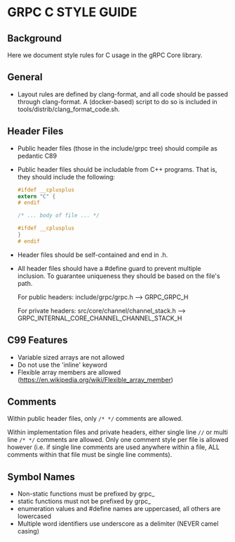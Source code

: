 GRPC C STYLE GUIDE
=====================

Background
----------

Here we document style rules for C usage in the gRPC Core library.

General
-------

- Layout rules are defined by clang-format, and all code should be passed through
  clang-format. A (docker-based) script to do so is included in 
  tools/distrib/clang_format_code.sh.

Header Files
------------

- Public header files (those in the include/grpc tree) should compile as pedantic C89
- Public header files should be includable from C++ programs. That is, they should 
  include the following:
  ```c
  #ifdef __cplusplus
  extern "C" {
  # endif

  /* ... body of file ... */

  #ifdef __cplusplus
  }
  # endif
  ```
- Header files should be self-contained and end in .h.
- All header files should have a #define guard to prevent multiple inclusion.
  To guarantee uniqueness they should be based on the file's path.

  For public headers: include/grpc/grpc.h --> GRPC_GRPC_H

  For private headers: 
  src/core/channel/channel_stack.h --> GRPC_INTERNAL_CORE_CHANNEL_CHANNEL_STACK_H

C99 Features
------------

- Variable sized arrays are not allowed
- Do not use the 'inline' keyword
- Flexible array members are allowed (https://en.wikipedia.org/wiki/Flexible_array_member)

Comments
--------

Within public header files, only `/* */` comments are allowed.

Within implementation files and private headers, either single line `//` 
or multi line `/* */` comments are allowed. Only one comment style per file is
allowed however (i.e. if single line comments are used anywhere within a file,
ALL comments within that file must be single line comments).

Symbol Names
------------

- Non-static functions must be prefixed by grpc_
- static functions must not be prefixed by grpc_
- enumeration values and #define names are uppercased, all others are lowercased
- Multiple word identifiers use underscore as a delimiter (NEVER camel casing)
